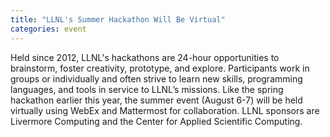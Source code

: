 ```yaml
---
title: "LLNL's Summer Hackathon Will Be Virtual"
categories: event
---
```


Held since 2012, LLNL's hackathons are 24-hour opportunities to brainstorm, foster creativity, prototype, and explore. Participants work in groups or individually and often strive to learn new skills, programming languages, and tools in service to LLNL’s missions. Like the spring hackathon earlier this year, the summer event (August 6-7) will be held virtually using WebEx and Mattermost for collaboration. LLNL sponsors are Livermore Computing and the Center for Applied Scientific Computing.
